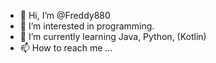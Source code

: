 - 👋 Hi, I’m @Freddy880
- 👀 I’m interested in programming.
- 🌱 I’m currently learning Java, Python, (Kotlin)
- 📫 How to reach me ...

<!---
Freddy880/Freddy880 is a ✨ special ✨ repository because its `README.md` (this file) appears on your GitHub profile.
You can click the Preview link to take a look at your changes.
--->
